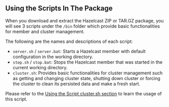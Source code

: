 
## Using the Scripts In The Package

When you download and extract the Hazelcast ZIP or TAR.GZ package, you will see 3 scripts under the `/bin` folder which provide basic functionalities for member and cluster management.

The following are the names and descriptions of each script:

- `server.sh` / `server.bat`: Starts a Hazelcast member with default configuration in the working directory.
- `stop.sh` / `stop.bat`: Stops the Hazelcast member that was started in the current working directory.
- `cluster.sh`: Provides basic functionalities for cluster management such as getting and changing cluster state, shutting down cluster or forcing the cluster to clean its persisted data and make a fresh start.

Please refer to the [Using the Script cluster.sh section](#using-the-script-cluster-sh) to learn the usage of this script.


